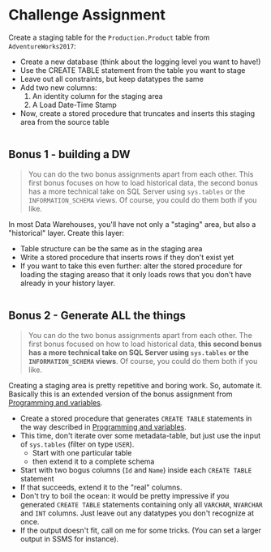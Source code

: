 # Challenge Assignment

Create a staging table for the `Production.Product` table from `AdventureWorks2017`:

* Create a new database (think about the logging level you want to have!)
* Use the CREATE TABLE statement from the table you want to stage
* Leave out all constraints, but keep datatypes the same
* Add two new columns:
  1. An identity column for the staging area
  2. A Load Date-Time Stamp
* Now, create a stored procedure that truncates and inserts this staging area from the source table


```python

```

## Bonus 1 - building a DW

> You can do the two bonus assignments apart from each other. This first bonus focuses on how to load historical data, the second bonus has a more technical take on SQL Server using `sys.tables` or the `INFORMATION_SCHEMA` views. Of course, you could do them both if you like.

In most Data Warehouses, you'll have not only a "staging" area, but also a "historical" layer. Create this layer:

* Table structure can be the same as in the staging area
* Write a stored procedure that inserts rows if they don't exist yet
* If you want to take this even further: alter the stored procedure for loading the staging areaso that it only loads rows that you don't have already in your history layer.


```python

```

## Bonus 2 - Generate ALL the things

> You can do the two bonus assignments apart from each other. The first bonus focused on how to load historical data, **this second bonus has a more technical take on SQL Server using `sys.tables` or the `INFORMATION_SCHEMA` views**. Of course, you could do them both if you like.

Creating a staging area is pretty repetitive and boring work. So, automate it. Basically this is an extended version of the bonus assignment from [Programming and variables](42-programming-and-variables.ipynb).

* Create a stored procedure that generates `CREATE TABLE` statements in the way described in [Programming and variables](42-programming-and-variables.ipynb).
* This time, don't iterate over some metadata-table, but just use the input of `sys.tables` (filter on type `USER`).
  * Start with one particular table
  * then extend it to a complete schema
* Start with two bogus columns (`Id` and `Name`) inside each `CREATE TABLE` statement
* If that succeeds, extend it to the "real" columns. 
* Don't try to boil the ocean: it would be pretty impressive if you generated `CREATE TABLE` statements containing only all `VARCHAR`, `NVARCHAR` and `INT` columns. Just leave out any datatypes you don't recognize at once.
* If the output doesn't fit, call on me for some tricks. (You can set a larger output in SSMS for instance).


